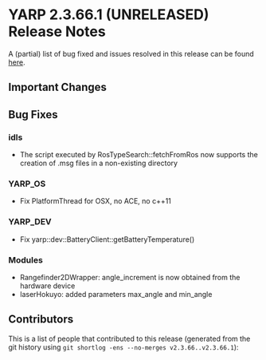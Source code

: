 YARP 2.3.66.1 (UNRELEASED) Release Notes
========================================


A (partial) list of bug fixed and issues resolved in this release can be found
[here](https://github.com/robotology/yarp/issues?q=label%3A%22Fixed+in%3A+YARP+2.3.66.1%22).


Important Changes
-----------------


Bug Fixes
---------

### idls

* The script executed by RosTypeSearch::fetchFromRos now supports the creation of .msg files in a non-existing directory

### YARP_OS

* Fix PlatformThread for OSX, no ACE, no c++11


### YARP_DEV

* Fix yarp::dev::BatteryClient::getBatteryTemperature()


### Modules

* Rangefinder2DWrapper: angle_increment is now obtained from the hardware device
* laserHokuyo: added parameters max_angle and min_angle


Contributors
------------

This is a list of people that contributed to this release (generated from the
git history using `git shortlog -ens --no-merges v2.3.66..v2.3.66.1`):

```
```
